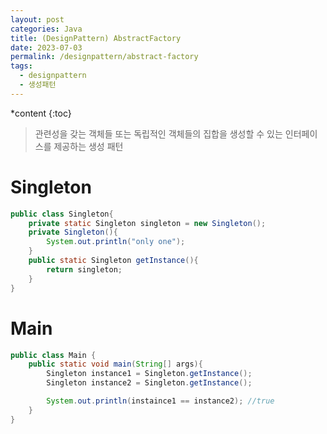 ```yaml
---
layout: post
categories: Java
title: (DesignPattern) AbstractFactory
date: 2023-07-03
permalink: /designpattern/abstract-factory
tags:
  - designpattern
  - 생성패턴
---
```

*content
{:toc}
<!--more-->

> 관련성을 갖는 객체들 또는 독립적인 객체들의 집합을 생성할 수 있는 인터페이스를 제공하는 생성 패턴




# Singleton

```java
public class Singleton{
	private static Singleton singleton = new Singleton();
	private Singleton(){
		System.out.println("only one");
	}
	public static Singleton getInstance(){
		return singleton;	
	}
}

```

# Main

```java
public class Main {
	public static void main(String[] args){
		Singleton instance1 = Singleton.getInstance();
		Singleton instance2 = Singleton.getInstance();

		System.out.println(instaince1 == instance2); //true
	}
}
```